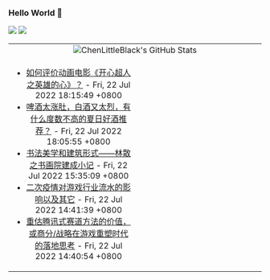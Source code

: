 ### Hello World 👋

[![](https://img.shields.io/badge/@ChenLittleBlack-1a6c81?style=flat&logo=java&logoColor=1a6c81&label=Java&colorA=ffffff)](https://www.java.com/)
[![](https://img.shields.io/badge/@ChenLittleBlack-41b883?style=flat&logo=vuedotjs&logoColor=41b883&label=Vue&colorA=ffffff)](https://cn.vuejs.org/)

<table>
<tr>
<td colspan="2" style="text-align: center;">
<img alt="ChenLittleBlack's GitHub Stats" src="https://github-readme-stats.vercel.app/api?username=ChenLittleBlack&show_icons=true&icon_color=CE1D2D&text_color=718096&bg_color=ffffff&hide_title=true" />
</td>
</tr>
<tr>
<td align="center" valign="middle">

<!-- START_SECTION:blog -->
* <a href='http://www.zhihu.com/question/532280167/answer/2587667231?utm_campaign=rss&utm_medium=rss&utm_source=rss&utm_content=title' target='_blank'>如何评价动画电影《开心超人之英雄的心》？</a> - Fri, 22 Jul 2022 18:15:49 +0800
* <a href='http://www.zhihu.com/question/535453251/answer/2587654005?utm_campaign=rss&utm_medium=rss&utm_source=rss&utm_content=title' target='_blank'>啤酒太涨肚，白酒又太烈，有什么度数不高的夏日好酒推荐？</a> - Fri, 22 Jul 2022 18:05:55 +0800
* <a href='http://zhuanlan.zhihu.com/p/540856036?utm_campaign=rss&utm_medium=rss&utm_source=rss&utm_content=title' target='_blank'>书法美学和建筑形式——林散之书画院建成小记</a> - Fri, 22 Jul 2022 15:35:09 +0800
* <a href='http://zhuanlan.zhihu.com/p/518051192?utm_campaign=rss&utm_medium=rss&utm_source=rss&utm_content=title' target='_blank'>二次疫情对游戏行业流水的影响以及其它</a> - Fri, 22 Jul 2022 14:41:39 +0800
* <a href='http://zhuanlan.zhihu.com/p/543488242?utm_campaign=rss&utm_medium=rss&utm_source=rss&utm_content=title' target='_blank'>重估腾讯式赛道方法的价值，或商分/战略在游戏重塑时代的落地思考</a> - Fri, 22 Jul 2022 14:40:54 +0800
<!-- END_SECTION:blog -->

</td>
<td valign="middle" width="50%">

<!-- START_SECTION:douban -->

<!-- END_SECTION:douban -->

</td>
</tr>
</table>
